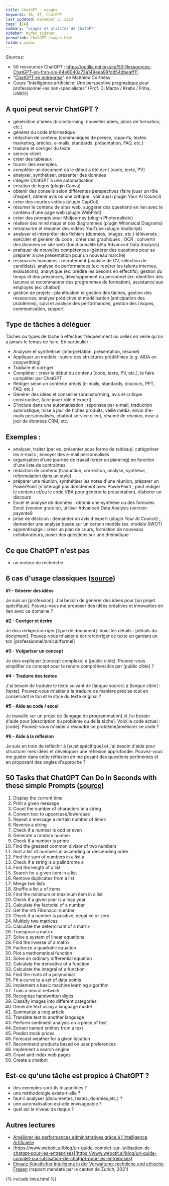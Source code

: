 ```yaml
---
title: ChatGPT - usages
keywords: IA, IT, ChatGPT
last_updated: December 3, 2023
tags: [IA]
summary: "usages et utilités de ChatGPT"
sidebar: mydoc_sidebar
permalink: ChatGPT_usages.html
folder: mydoc
---
```


*Sources:*
*  50 ressources ChatGPT : https://outilia.notion.site/50-Ressources-ChatGPT-en-fran-ais-84e6040a73a149eea99fdd54dbeaff11
* "[ChatGPT en entreprise](https://outilia.fr)" de Matthieu Corthésy
 * Cours "Intelligence artificielle: Une perspective pragmatique pour professionnel-les non-spécialistes" (Prof. Di Marzo / Krebs / Friha, UNIGE)

## A quoi peut servir ChatGPT ?

*	génération d'idées (brainstorming, nouvelles idées, plans de formation, etc.)
*	générer du code informatique
*	rédaction de contenu (communiqués de presse, rapports, textes marketing, articles, e-mails, standards, présentation, FAQ, etc.)
*	traduire et corriger du texte
*	service client
*	créer des tableaux
*	fournir des exemples
*	compléter un document où le début a été écrit (code, texte, PV)
*	analyser, synthétiser, présenter des données
*	intégrer ChatGPT à une automatisation
*	création de logos (plugin Canva)
*	obtenir des conseils selon différentes perspectives (faire jouer un rôle d'expert, obtenir avis ou une critique ; voir aussi plugin Your AI Council)
*	créer des courtes vidéos (plugin CapCut)
*	résumer le contenu de sites web, suggérer des questions en lien avec le contenu d'une page web (plugin WebPilot)
*	créer des prompts pour Midjourney (plugin Photorealistic)
*	réaliser des mind maps et des diagrammes (plugin Whimsical Diagrams)
*	retranscrire et résumer des vidéos YouTube (plugin VoxScript)
*	analyser et interpréter des fichiers (données, images, etc.) téléversés ; exécuter et générer du code ; créer des graphiques ; OCR ; convertir des données en site web (fonctionnalité bêta Advanced Data Analysis)
* pratiquer de nouvelles compétences (générer des questions pour se préparer à une présentation pour un nouveau marché)
* ressources humaines : recrutement (analyse de CV, sélection de candidats), analyse de performances (ex: repérer les talents internes, évaluations), analytique (ex: prédire les besoins en effectifs), gestion du temps et des présences, développement du personnel (ex: identifier des lacunes et recommander des programmes de formation), assistance aux employés (ex: chatbot)
* gestion de projets : planification et gestion des tâches, gestion des ressources, analyse prédictive et modélisation (anticipation des problèmes), suivi et analyse des performances, gestion des risques, communication, support

## Type de tâches à déléguer

Tâches ou types de tâche à effectuer fréquemment ou celles en veille qu'on a jamais le temps de faire. En particulier :
*	Analyser et synthétiser (interprétation, présentation, résumé)
*	Appliquer un modèle : suivre des structures prédéfinies (e.g. AIDA en copywritting)
*	Traduire et corriger
*	Compléter : créer le début du contenu (code, texte, PV, etc.), le faire compléter par ChatGPT
*	Rédiger selon un contexte précis (e-mails, standards, discours, PPT, FAQ, etc.) 
*	Générer des idées et conseiller (brainstorming, avis et critique constructive, faire jouer rôle d'expert)
*	S'inclure dans une automatisation : réponses par e-mail, traduction automatique, mise à jour de fiches produits, veille média, envoi d'e-mails personnalisés, chatbot service client, résumé de réunion, mise à jour de données CRM, etc.

## Exemples :

- analyser, traiter (par ex. présenter sous forme de tableau), catégoriser les e-mails ; envoyer des e-mail personnalisés
-	organisation d'une journée de travail (créer un planning) en fonction d'une liste de contraintes
- rédaction de contenu (traduction, correction, analyse,	synthèse,	reformulation dans un style)
- préparer une réunion, synthétiser les notes d'une réunion, préparer un PowerPoint (n'interagit pas directement avec PowerPoint ; peut rédiger le contenu et/ou le code VBA pour générer la présentation), élaborer un discours
- Excel et analyse de données : obtenir une synthèse ou des formules Excel (version gratuite), utiliser Advanced Data Analysis (version payante9
- prise de décision : demander un avis d'expert (plugin *Your AI Council*) ; demander une analyse basée sur un certain modèle (ex. modèle SWOT)
- apprentissage : créer un plan de cours, formation de nouveaux collaborateurs, poser des questions sur une thématique

## Ce que ChatGPT n'est pas  

- un moteur de recherche

## 6 cas d'usage classiques ([source](https://acoustic-licorice-c24.notion.site/Inter-Entreprise-18-Juin-Super-Ressource-8577e75afb3345f0a0aec34e9d6e51f8))

**#1 - Générer des idées**

Je suis un [profession]. J'ai besoin de générer des idées pour [un projet spécifique]. Pouvez-vous me proposer des idées créatives et innovantes en lien avec ce domaine ?

**#2 - Corriger et écrire**

Je dois rédiger/corriger [type de document]. Voici les détails : [détails du document]. Pouvez-vous m'aider à écrire/corriger ce texte en gardant un ton [professionnel/amical/formel]

**#3 - Vulgariser un concept**

Je dois expliquer [concept complexe] à [public cible]. Pouvez-vous simplifier ce concept pour le rendre compréhensible par [public cible] ?

**#4 - Traduire des textes**

J'ai besoin de traduire le texte suivant de [langue source] à [langue cible] : [texte]. Pouvez-vous m'aider à le traduire de manière précise tout en conservant le ton et le style du texte original ?

**#5 - Aide au code / excel**

Je travaille sur un projet de [langage de programmation] et j'ai besoin d'aide pour [description du problème ou de la tâche]. Voici le code actuel :  [code]. Pouvez-vous m'aider à résoudre ce problème/améliorer ce code ?

**#6 - Aide à la réflexion**

Je suis en train de réfléchir à [sujet spécifique] et j'ai besoin d'aide pour structurer mes idées et développer une réflexion approfondie. Pouvez-vous me guider dans cette réflexion en me posant des questions pertinentes et en proposant des angles d'approche ?

## 50 Tasks that ChatGPT Can Do in Seconds with these simple Prompts ([source](https://medium.com/@webjinneeofficial/50-tasks-that-chatgpt-can-do-in-seconds-with-these-simple-prompts-242235b03d7c))
1. Display the current time
2. Print a given message
3. Count the number of characters in a string
4. Convert text to uppercase/lowercase
5. Repeat a message a certain number of times
6. Reverse a string
7. Check if a number is odd or even
8. Generate a random number
9. Check if a number is prime
10. Find the greatest common divisor of two numbers
11. Sort a list of numbers in ascending or descending order
12. Find the sum of numbers in a list a
13. Check if a string is a palindrome a
14. Find the length of a list
15. Search for a given item in a list
16. Remove duplicates from a list
17. Merge two lists
18. Shuffle a list a of items
19. Find the minimum or maximum item in a list
20. Check if a given year is a leap year
21. Calculate the factorial of a number
22. Get the nth Fibonacci number
23. Check if a number is positive, negative or zero
24. Multiply two matrices
25. Calculate the determinant of a matrix
26. Transpose a matrix
27. Solve a system of linear equations
28. Find the inverse of a matrix
29. Factorize a quadratic equation
30. Plot a mathematical function
31. Solve an ordinary differential equation
32. Calculate the derivative of a function
33. Calculate the integral of a function
34. Find the roots of a polynomial
35. Fit a curve to a set of data points
36. Implement a basic machine learning algorithm
37. Train a neural network
38. Recognize handwritten digits
39. Classify images into different categories
40. Generate text using a language model
41. Summarize a long article
42. Translate text to another language
43. Perform sentiment analysis on a piece of text
44. Extract named entities from a text
45. Predict stock prices
46. Forecast weather for a given location
47. Recommend products based on user preferences
48. Implement a search engine
49. Crawl and index web pages
50. Create a chatbot





## Est-ce qu'une tâche est propice à ChatGPT ?
-	des exemples sont-ils disponibles ?
-	une méthodologie existe-t-elle ?
-	faut-il analyser (documentes, textes, données,etc.) ?
-	une automatisation est-elle envisageable ?
-	quel est le niveau de risque ?

## Autres lectures

* [Améliorer les performances administratives grâce à l’Intelligence Artificielle](https://www.esas-formation.fr/actualites/intelligence-artificielle-taches-administratives)
* [https://www.webotit.ai/blog/un-guide-complet-sur-lutilisation-de-chatgpt-pour-les-entreprises](https://www.webotit.ai/blog/un-guide-complet-sur-lutilisation-de-chatgpt-pour-les-entreprises)
* [Einsatz Künstlicher Intelligenz in der Verwaltung: rechtliche und ethische Fragen](https://www.zh.ch/content/dam/zhweb/bilder-dokumente/themen/politik-staat/kanton/digitale-verwaltung-und-e-government/projekte_digitale_transformation/ki_einsatz_in_der_verwaltung_2021.pdf) (rapport mandaté par le canton de Zurich, 2021)


{% include links.html %}
